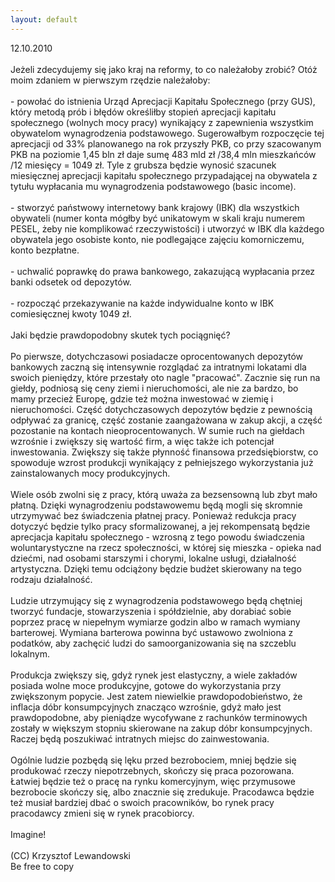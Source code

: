 ```yaml
---
layout: default
---
```


<!--50-->
12.10.2010<br><br>Jeżeli zdecydujemy się jako kraj na reformy, to co należałoby zrobić? Otóż moim zdaniem w pierwszym rzędzie należałoby:<br><br>- powołać do istnienia Urząd Aprecjacji Kapitału Społecznego (przy GUS), który metodą prób i błędów określiłby stopień aprecjacji kapitału społecznego (wolnych mocy pracy) wynikający z zapewnienia wszystkim obywatelom wynagrodzenia podstawowego. Sugerowałbym rozpoczęcie tej aprecjacji od 33% planowanego na rok przyszły PKB, co przy szacowanym PKB na poziomie 1,45 bln zł daje sumę 483 mld zł /38,4 mln mieszkańców /12 miesięcy = 1049 zł. Tyle z grubsza będzie wynosić szacunek miesięcznej aprecjacji kapitału społecznego przypadającej na obywatela z tytułu wypłacania mu wynagrodzenia podstawowego (basic income).<br><br>- stworzyć państwowy internetowy bank krajowy (IBK) dla wszystkich obywateli (numer konta mógłby być unikatowym w skali kraju numerem PESEL, żeby nie komplikować rzeczywistości) i utworzyć w IBK dla każdego obywatela jego osobiste konto, nie podlegające zajęciu komorniczemu, konto bezpłatne.<br><br>- uchwalić poprawkę do prawa bankowego, zakazującą wypłacania przez banki odsetek od depozytów. <br><br>- rozpocząć przekazywanie na każde indywidualne konto w IBK comiesięcznej kwoty 1049 zł.<br><br>Jaki będzie prawdopodobny skutek tych pociągnięć?<br><br>Po pierwsze, dotychczasowi posiadacze oprocentowanych depozytów bankowych zaczną się intensywnie rozglądać za intratnymi lokatami dla swoich pieniędzy, które przestały oto nagle "pracować". Zacznie się run na giełdy, podniosą się ceny ziemi i nieruchomości, ale nie za bardzo, bo mamy przecież Europę, gdzie też można inwestować w ziemię i nieruchomości. Część dotychczasowych depozytów będzie z pewnością odpływać za granicę, część zostanie zaangażowana w zakup akcji, a część pozostanie na kontach nieoprocentowanych. W sumie ruch na giełdach wzrośnie i zwiększy się wartość firm, a więc także ich potencjał inwestowania. Zwiększy się także płynność finansowa przedsiębiorstw, co spowoduje wzrost produkcji wynikający z pełniejszego wykorzystania już zainstalowanych mocy produkcyjnych.<br><br>Wiele osób zwolni się z pracy, którą uważa za bezsensowną lub zbyt mało płatną. Dzięki wynagrodzeniu podstawowemu będą mogli się skromnie utrzymywać bez świadczenia płatnej pracy. Ponieważ redukcja pracy dotyczyć będzie tylko pracy sformalizowanej, a jej rekompensatą będzie aprecjacja kapitału społecznego - wzrosną z tego powodu świadczenia woluntarystyczne na rzecz społeczności, w której się mieszka - opieka nad dziećmi, nad osobami starszymi i chorymi, lokalne usługi, działalność artystyczna. Dzięki temu odciążony będzie budżet skierowany na tego rodzaju działalność.<br><br>Ludzie utrzymujący się z wynagrodzenia podstawowego będą chętniej tworzyć fundacje, stowarzyszenia i spółdzielnie, aby dorabiać sobie poprzez pracę w niepełnym wymiarze godzin albo w ramach wymiany barterowej. Wymiana barterowa powinna być ustawowo zwolniona z podatków, aby zachęcić ludzi do samoorganizowania się na szczeblu lokalnym.<br><br>Produkcja zwiększy się, gdyż rynek jest elastyczny, a wiele zakładów posiada wolne moce produkcyjne, gotowe do wykorzystania przy zwiększonym popycie. Jest zatem niewielkie prawdopodobieństwo, że inflacja dóbr konsumpcyjnych znacząco wzrośnie, gdyż mało jest prawdopodobne, aby pieniądze wycofywane z rachunków terminowych zostały w większym stopniu skierowane na zakup dóbr konsumpcyjnych. Raczej będą poszukiwać intratnych miejsc do zainwestowania.<br><br>Ogólnie ludzie pozbędą się lęku przed bezrobociem, mniej będzie się produkować rzeczy niepotrzebnych, skończy się praca pozorowana. Łatwiej będzie też o pracę na rynku komercyjnym, więc przymusowe bezrobocie skończy się, albo znacznie się zredukuje. Pracodawca będzie też musiał bardziej dbać o swoich pracowników, bo rynek pracy pracodawcy zmieni się w rynek pracobiorcy.<br><br>Imagine!<br><br>(CC) Krzysztof Lewandowski<br>Be free to copy<br>